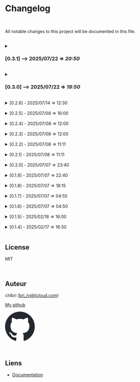 # Changelog

<br/>

All notable changes to this project will be documented in this file.

<br/>

<details>
<summary>

### **[0.3.1] --> 2025/07/22** => _20:50_

</summary>

- tests(js): 100% coverage
- tests(ts): 100% coverage
- Upgrade deps
- Improve transform module

</details>

<br/>

<details>
<summary>

### **[0.3.0] --> 2025/07/22** => _19:50_

</summary>

- tests(js): 100% coverage
- tests(ts): 100% coverage
- Upgrade deps
- Add transform module

</details>

<br/>

<details>
<summary> [0.2.6] - 2025/07/14 => 12:30</summary>

- tests(js): 100% coverage
- tests(ts): 100% coverage
- Upgrade deps

</details>

<br/>

<details>
<summary> [0.2.5] - 2025/07/08 => 16:00</summary>

- tests(js): 100% coverage
- tests(ts): 100% coverage
- Fix castings.commons.function

</details>

<br/>

<details>
<summary> [0.2.4] - 2025/07/08 => 12:00</summary>

### 📋 Functions added since the last commit

#### 🔧 New types and utilities (commons.types.ts)

- **TypeStrings** - New union type for JavaScript primitive types
- **KeyTypes** - Type to define objects with key type checking
- **KeyTypesFrom<T>** - Utility type to extract types from KeyTypes
- **Checker<T>** - Extended type for checker functions
- **Checker2<T>** - New type for strict type guard functions

#### 🏗️ Functions in objects (objects.ts)

- **checkEntries** - New helper function to check property types of an
  object
- **objects.hasKeys.typings** - New method to check keys AND their types
- **objects.hasKeys.all** - Method to check that the object has EXACTLY the
  specified keys
- **objects.hasKeys.all.typings** - Combination of all and typings for full
  strict checking

#### 🎭 Functions in types/objects (objects.ts)

- **objects.keyTypes** - New namespace for key types
- **objects.keyTypes.from** - Type function to extract types from KeyTypes
- **objects.hasKeys.typings** (type version) - Type version of the check
  with types
- **objects.hasKeys.all** (type version) - Type version of the full check

#### 🔄 Modified functions (improvements)

- **commons.function.checker.is** - Improved return type (Checker2<T>)
- **commons.function.checker.byType.forceCast** - Improved types
- **arrays.tupleOf.number.is** - Updated to use Checker2<T>
- **arrays.tupleOf.is** - Updated to use Checker2<T>
- **objects.hasKeys** - Complete refactor for better type safety

#### 🎯 Removed functions

- **objects.hasAllKeys** - Replaced by objects.hasKeys.all

#### 📊 Summary of changes

- ✅ 13 new functions/types added
- 🔄 6 functions improved
- ❌ 1 function removed (replaced)
- 📈 Test coverage: 100%

</details>

<br/>

<details>
<summary> [0.2.3] - 2025/07/08 => 12:00</summary>

- Better function.checker
- tests(cov): 100%
</details>

<br/>

<details>
<summary> [0.2.2] - 2025/07/08 => 11:11</summary>

- Better function.checker
- tests(cov): 100%
</details>

<br/>

<details>
<summary> [0.2.1] - 2025/07/08 => 11:11</summary>

- Better function.checker
- tests(cov): 100%
</details>

<br/>

<details>
<summary> [0.2.0] - 2025/07/07 => 23:40</summary>

- Fix PrimitiveObject, not longer use of TrueObject
- tests(cov): 100%
</details>

<br/>

<details>
<summary> [0.1.9] - 2025/07/07 => 22:40</summary>

- Fix PrimitiveObject
- tests(cov): 100%
</details>

<br/>

<details>
<summary> [0.1.8] - 2025/07/07 => 18:15</summary>

- Add TrueObject type
- tests(cov): 100%
</details>

<br/>

<details>
<summary> [0.1.7] - 2025/07/07 => 04:55</summary>

- Better docs
</details>

<br/>

<details>
<summary> [0.1.6] - 2025/07/07 => 04:50</summary>

- Functions typings
- Functions castings
- tests(cov): 100%
</details>

<br/>

<details>
<summary> [0.1.5] - 2025/02/18 => 16:00</summary>

### Added

- Add type TrueObject
- Add function for FlatMapByKeys
</details>

<br/>

<details>
<summary> [0.1.4] - 2025/02/17 => 16:30</summary>

### Added

- Types for array manipulation
- Types for object manipulation
- Types for promises
- Types for strings
- Types for unions
- Types for use cases
- Types for domain
- Types for nullable values

### Changed

- N/A

### Deprecated

- N/A

### Removed

- N/A

### Fixed

- N/A
</details>

<br/>

## License

MIT

<br/>

## Auteur

chlbri (bri_lvi@icloud.com)

[My github](https://github.com/chlbri?tab=repositories)

[<svg width="98" height="96" xmlns="http://www.w3.org/2000/svg"><path fill-rule="evenodd" clip-rule="evenodd" d="M48.854 0C21.839 0 0 22 0 49.217c0 21.756 13.993 40.172 33.405 46.69 2.427.49 3.316-1.059 3.316-2.362 0-1.141-.08-5.052-.08-9.127-13.59 2.934-16.42-5.867-16.42-5.867-2.184-5.704-5.42-7.17-5.42-7.17-4.448-3.015.324-3.015.324-3.015 4.934.326 7.523 5.052 7.523 5.052 4.367 7.496 11.404 5.378 14.235 4.074.404-3.178 1.699-5.378 3.074-6.6-10.839-1.141-22.243-5.378-22.243-24.283 0-5.378 1.94-9.778 5.014-13.2-.485-1.222-2.184-6.275.486-13.038 0 0 4.125-1.304 13.426 5.052a46.97 46.97 0 0 1 12.214-1.63c4.125 0 8.33.571 12.213 1.63 9.302-6.356 13.427-5.052 13.427-5.052 2.67 6.763.97 11.816.485 13.038 3.155 3.422 5.015 7.822 5.015 13.2 0 18.905-11.404 23.06-22.324 24.283 1.78 1.548 3.316 4.481 3.316 9.126 0 6.6-.08 11.897-.08 13.526 0 1.304.89 2.853 3.316 2.364 19.412-6.52 33.405-24.935 33.405-46.691C97.707 22 75.788 0 48.854 0z" fill="#24292f"/></svg>](https://github.com/chlbri?tab=repositories)

<br/>

## Liens

- [Documentation](https://github.com/chlbri/types)
